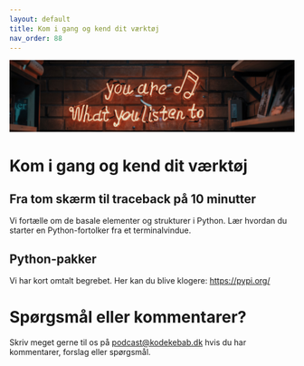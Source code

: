 ```yaml
---
layout: default
title: Kom i gang og kend dit værktøj
nav_order: 88
---
```

![](../image/podcast.jpg)
# Kom i gang og kend dit værktøj

## Fra tom skærm til traceback på 10 minutter
Vi fortælle om de basale elementer og strukturer i Python. Lær hvordan du starter en Python-fortolker fra et terminalvindue.

## Python-pakker
Vi har kort omtalt begrebet. Her kan du blive klogere:
https://pypi.org/

# Spørgsmål eller kommentarer?
Skriv meget gerne til os på [podcast@kodekebab.dk](mailto:podcast@kodekebab.dk) hvis du har kommentarer, forslag eller spørgsmål.
